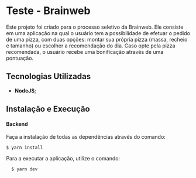 # Teste - Brainweb

Este projeto foi criado para o processo seletivo da Brainweb. Ele consiste em uma aplicação na qual o usuário tem a possibilidade de efetuar o pedido de uma pizza, com duas opções: montar sua própria pizza (massa, recheio e tamanho) ou escolher a recomendação do dia. Caso opte pela pizza recomendada, o usuário recebe uma bonificação através de uma pontuação.

## Tecnologias Utilizadas
 - **NodeJS**;

## Instalação e Execução

#### Backend
Faça a instalação de todas as dependências através do comando:

   	$ yarn install

Para a executar a aplicação, utilize o comando:

	  $ yarn dev
